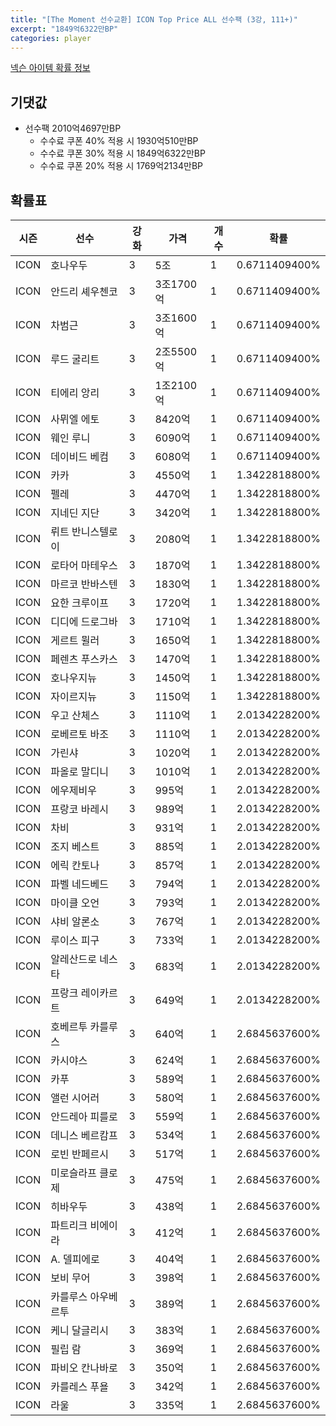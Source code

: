```yaml
---
title: "[The Moment 선수교환] ICON Top Price ALL 선수팩 (3강, 111+)"
excerpt: "1849억6322만BP"
categories: player
---
```

[넥슨 아이템 확률 정보](http://iteminfo.nexon.com/probability/fco?sn=6716)

## 기댓값
- 선수팩 2010억4697만BP
  - 수수료 쿠폰 40% 적용 시 1930억510만BP
  - 수수료 쿠폰 30% 적용 시 1849억6322만BP
  - 수수료 쿠폰 20% 적용 시 1769억2134만BP


## 확률표

|시즌|선수|강화|가격|개수|확률|
|---|---|---|---|---|---|
|ICON|호나우두|3|5조|1|0.6711409400%|
|ICON|안드리 셰우첸코|3|3조1700억|1|0.6711409400%|
|ICON|차범근|3|3조1600억|1|0.6711409400%|
|ICON|루드 굴리트|3|2조5500억|1|0.6711409400%|
|ICON|티에리 앙리|3|1조2100억|1|0.6711409400%|
|ICON|사뮈엘 에토|3|8420억|1|0.6711409400%|
|ICON|웨인 루니|3|6090억|1|0.6711409400%|
|ICON|데이비드 베컴|3|6080억|1|0.6711409400%|
|ICON|카카|3|4550억|1|1.3422818800%|
|ICON|펠레|3|4470억|1|1.3422818800%|
|ICON|지네딘 지단|3|3420억|1|1.3422818800%|
|ICON|뤼트 반니스텔로이|3|2080억|1|1.3422818800%|
|ICON|로타어 마테우스|3|1870억|1|1.3422818800%|
|ICON|마르코 반바스텐|3|1830억|1|1.3422818800%|
|ICON|요한 크루이프|3|1720억|1|1.3422818800%|
|ICON|디디에 드로그바|3|1710억|1|1.3422818800%|
|ICON|게르트 뮐러|3|1650억|1|1.3422818800%|
|ICON|페렌츠 푸스카스|3|1470억|1|1.3422818800%|
|ICON|호나우지뉴|3|1450억|1|1.3422818800%|
|ICON|자이르지뉴|3|1150억|1|1.3422818800%|
|ICON|우고 산체스|3|1110억|1|2.0134228200%|
|ICON|로베르토 바조|3|1110억|1|2.0134228200%|
|ICON|가린샤|3|1020억|1|2.0134228200%|
|ICON|파올로 말디니|3|1010억|1|2.0134228200%|
|ICON|에우제비우|3|995억|1|2.0134228200%|
|ICON|프랑코 바레시|3|989억|1|2.0134228200%|
|ICON|차비|3|931억|1|2.0134228200%|
|ICON|조지 베스트|3|885억|1|2.0134228200%|
|ICON|에릭 칸토나|3|857억|1|2.0134228200%|
|ICON|파벨 네드베드|3|794억|1|2.0134228200%|
|ICON|마이클 오언|3|793억|1|2.0134228200%|
|ICON|샤비 알론소|3|767억|1|2.0134228200%|
|ICON|루이스 피구|3|733억|1|2.0134228200%|
|ICON|알레산드로 네스타|3|683억|1|2.0134228200%|
|ICON|프랑크 레이카르트|3|649억|1|2.0134228200%|
|ICON|호베르투 카를루스|3|640억|1|2.6845637600%|
|ICON|카시야스|3|624억|1|2.6845637600%|
|ICON|카푸|3|589억|1|2.6845637600%|
|ICON|앨런 시어러|3|580억|1|2.6845637600%|
|ICON|안드레아 피를로|3|559억|1|2.6845637600%|
|ICON|데니스 베르캄프|3|534억|1|2.6845637600%|
|ICON|로빈 반페르시|3|517억|1|2.6845637600%|
|ICON|미로슬라프 클로제|3|475억|1|2.6845637600%|
|ICON|히바우두|3|438억|1|2.6845637600%|
|ICON|파트리크 비에이라|3|412억|1|2.6845637600%|
|ICON|A. 델피에로|3|404억|1|2.6845637600%|
|ICON|보비 무어|3|398억|1|2.6845637600%|
|ICON|카를루스 아우베르투|3|389억|1|2.6845637600%|
|ICON|케니 달글리시|3|383억|1|2.6845637600%|
|ICON|필립 람|3|369억|1|2.6845637600%|
|ICON|파비오 칸나바로|3|350억|1|2.6845637600%|
|ICON|카를레스 푸욜|3|342억|1|2.6845637600%|
|ICON|라울|3|335억|1|2.6845637600%|
